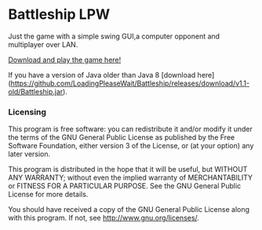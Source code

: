 Battleship LPW
====================

Just the game with a simple swing GUI,a computer opponent and multiplayer over LAN.

[Download and play the game here!](https://github.com/LoadingPleaseWait/Battleship/releases/download/v1.2/Battleship.jar)

If you have a version of Java older than Java 8 [download here]
(https://github.com/LoadingPleaseWait/Battleship/releases/download/v1.1-old/Battleship.jar).

### Licensing

This program is free software: you can redistribute it and/or modify
it under the terms of the GNU General Public License as published by
the Free Software Foundation, either version 3 of the License, or
(at your option) any later version.

This program is distributed in the hope that it will be useful,
but WITHOUT ANY WARRANTY; without even the implied warranty of
MERCHANTABILITY or FITNESS FOR A PARTICULAR PURPOSE.  See the
GNU General Public License for more details.

You should have received a copy of the GNU General Public License
along with this program.  If not, see <http://www.gnu.org/licenses/>.
